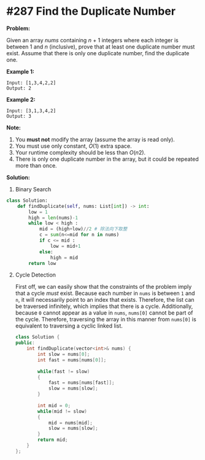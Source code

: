 # #287 Find the Duplicate Number



**Problem:**

Given an array *nums* containing *n* + 1 integers where each integer is between 1 and *n* (inclusive), prove that at least one duplicate number must exist. Assume that there is only one duplicate number, find the duplicate one.

**Example 1:**

```
Input: [1,3,4,2,2]
Output: 2
```

**Example 2:**

```
Input: [3,1,3,4,2]
Output: 3
```

**Note:**

1. You **must not** modify the array (assume the array is read only).
2. You must use only constant, *O*(1) extra space.
3. Your runtime complexity should be less than *O*(*n*2).
4. There is only one duplicate number in the array, but it could be repeated more than once.



**Solution:**

1. Binary Search

```python
class Solution:
    def findDuplicate(self, nums: List[int]) -> int:
        low = 1
        high = len(nums)-1
        while low < high :
            mid = (high+low)//2 # 除法向下取整
            c = sum(n<=mid for n in nums)
            if c <= mid :
                low = mid+1
            else:
                high = mid
        return low
```

2. Cycle Detection

   First off, we can easily show that the constraints of the problem imply that a cycle *must* exist. Because each number in `nums` is between `1` and `n`, it will necessarily point to an index that exists. Therefore, the list can be traversed infinitely, which implies that there is a cycle. Additionally, because `0` cannot appear as a value in `nums`, `nums[0]` cannot be part of the cycle. Therefore, traversing the array in this manner from `nums[0]` is equivalent to traversing a cyclic linked list.
   
   
   
   ```c++
   class Solution {
   public:
       int findDuplicate(vector<int>& nums) {
           int slow = nums[0];
           int fast = nums[nums[0]];
           
           while(fast != slow)
           {
               fast = nums[nums[fast]];
               slow = nums[slow];
           }
           
           int mid = 0;
           while(mid != slow)
           {
               mid = nums[mid];
               slow = nums[slow];
           }
           return mid;
       }
   };
   ```
   